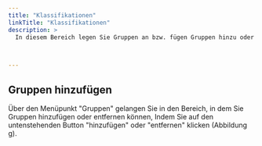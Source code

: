 ```yaml
---
title: "Klassifikationen"
linkTitle: "Klassifikationen"
description: >
  In diesem Bereich legen Sie Gruppen an bzw. fügen Gruppen hinzu oder entfernen diese.   
 


---
```

## Gruppen hinzufügen 
Über den Menüpunkt "Gruppen" gelangen Sie in den Bereich, in dem Sie Gruppen hinzufügen oder entfernen können, Indem Sie auf den untenstehenden Button "hinzufügen" oder "entfernen" klicken (Abbildung g). 

[//]: # (Beim Klicken auf bearbeiten erscheint dieser Text: Der Kontext dieses Bearbeitungsvorgangs steht nicht mehr zur Verfügung. Möglicherweise wurde der Bearbeitungsvorgang bereits beendet, abgebrochen oder zu lange nicht mehr verwendet. Beginnen Sie noch einmal einen neuen Bearbeitungsvorgang und verwenden Sie nicht den Zurück-Button des Browsers.
)




